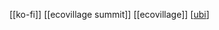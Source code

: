 [[ko-fi]]
[[ecovillage summit]]
[[ecovillage]]
[[ubi]]

[//begin]: # "Autogenerated link references for markdown compatibility"
[ubi]: ubi.md "ubi"
[//end]: # "Autogenerated link references"

